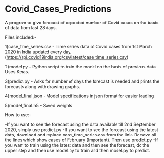 # Covid_Cases_Predictions

A program to give forecast of expected number of Covid cases on the basis of data from last 28 days.

Files included:-

1)case_time_series.csv - Time series data of Covid cases from 1st March 2020 in India updated every day.  (https://api.covid19india.org/csv/latest/case_time_series.csv)

2)model.py - Python script to train the model on the basis of previous data. Uses Keras.

3)predict.py - Asks for number of days the forecast is needed and prints the forecasts along with drawing graphs.

4)model_final.json - Model specifications in json format for easier loading

5)model_final.h5 - Saved weights

How to use:-

-If you want to see the forecast using the data available till 2nd September 2020, simply use predict.py
-If you want to see the forecast using the latest data, download and replace case_time_series.csv from the link. Remove all the lines which show cases of February (Important). Then use predict.py
-If you want to train using the latest data and then see the forecast, do the upper step and then use model.py to train and then model.py to predict.
